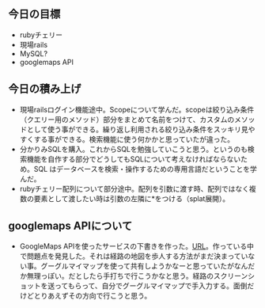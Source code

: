 ## 今日の目標
- rubyチェリー
- 現場rails
- MySQL?
- googlemaps API

## 今日の積み上げ
- 現場railsログイン機能途中。Scopeについて学んだ。scopeは絞り込み条件（クエリー用のメソッド）部分をまとめて名前をつけて、カスタムのメソッドとして使う事ができる。繰り返し利用される絞り込み条件をスッキリ見やすくする事ができる。検索機能に使う何かかと思っていたが違った。
- 分かりみSQLを購入。これからSQLを勉強していこうと思う。というのも検索機能を自作する部分でどうしてもSQLについて考えなければならないため。SQL はデータベースを検索・操作するための専用言語だということを学んだ。
- rubyチェリー配列について部分途中。配列を引数に渡す時、配列ではなく複数の要素として渡したい時は引数の左隣に*をつける（splat展開）。


## googlemaps APIについて
- GoogleMaps APIを使ったサービスの下書きを作った。[URL](https://xd.adobe.com/view/8c9c620e-4b7e-4633-9ab6-4b5f4dd1d6c7-d9cf/)。作っている中で問題点を発見した。それは経路の地図を歩人する方法がまだ決まっていない事。グーグルマイマップを使って共有しようかなーと思っていたがなんだか無理っぽい。だとしたら手打ちで行こうかなと思う。経路のスクリーンショットを送ってもらって、自分でグーグルマイマップで手入力する。面倒だけどとりあえずその方向で行こうと思う。